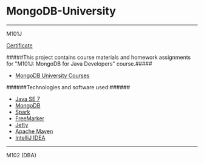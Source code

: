 # MongoDB-University

---------------
M101J

[Certificate](https://s3.amazonaws.com/edu-cert.10gen.com/downloads/7dfcd9c50617446b9572e44a4aaefbba/Certificate.pdf)

#####This project contains course materials and homework assignments for "M101J: MongoDB for Java Developers" course.#####
* [MongoDB University Courses](https://university.mongodb.com/courses)

######Technologies and software used:######
* [Java SE 7](http://www.oracle.com/technetwork/java/javase/downloads/index.html)
* [MongoDB](http://www.mongodb.org/)
* [Spark](http://www.sparkjava.com/)
* [FreeMarker](http://freemarker.org/)
* [Jetty](http://www.eclipse.org/jetty/)
* [Apache Maven](http://maven.apache.org/index.html)
* [IntelliJ IDEA](http://www.jetbrains.com/idea/)

---------------
M102 (DBA)
